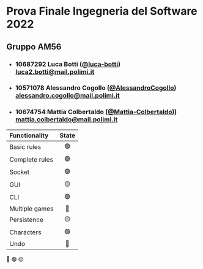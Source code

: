 # Prova Finale Ingegneria del Software 2022
## Gruppo AM56

- ###   10687292    Luca Botti ([@luca-botti](https://github.com/luca-botti))<br>luca2.botti@mail.polimi.it
- ###   10571078    Alessandro Cogollo ([@AlessandroCogollo](https://github.com/AlessandroCogollo))<br>alessandro.cogollo@mail.polimi.it
- ###   10674754	  Mattia Colbertaldo ([@Mattia-Colbertaldo](https://github.com/Mattia-Colbertaldo)))<br>mattia.colbertaldo@mail.polimi.it



| Functionality    	 | State |
|:-------------------|:-----:|
| Basic rules      	 |  🟢   |
| Complete rules   	 |  🟢   |
| Socket           	 |  🟢   |
| GUI              	 |  🟡   |
| CLI              	 |  🟢   |
| Multiple games   	 |  🔴   |
| Persistence		      |  🟡   |
| Characters		       |  🟢   |
| Undo             	 |  🔴   |

🔴
🟢
🟡
